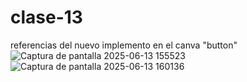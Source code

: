 # clase-13
referencias del nuevo implemento en el canva "button"
![Captura de pantalla 2025-06-13 155523](https://github.com/user-attachments/assets/31310c51-858c-4507-bf30-c316aa01c5b0)
![Captura de pantalla 2025-06-13 160136](https://github.com/user-attachments/assets/0a7590d8-124d-4aa8-9254-02d4dda9ed5e)
